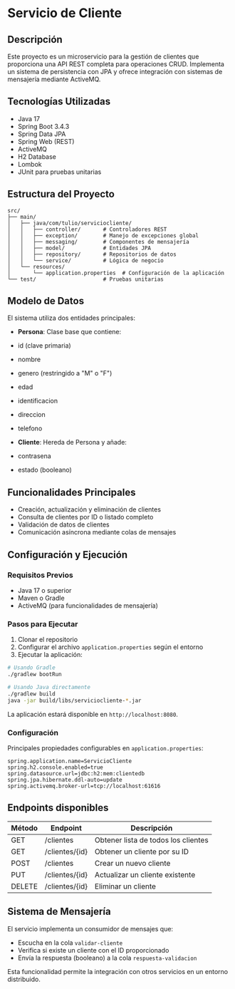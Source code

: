 # Servicio de Cliente

## Descripción

Este proyecto es un microservicio para la gestión de clientes que proporciona una API REST completa para operaciones CRUD. Implementa un sistema de persistencia con JPA y ofrece integración con sistemas de mensajería mediante ActiveMQ.

## Tecnologías Utilizadas

- Java 17
- Spring Boot 3.4.3
- Spring Data JPA
- Spring Web (REST)
- ActiveMQ
- H2 Database
- Lombok
- JUnit para pruebas unitarias

## Estructura del Proyecto

```
src/
├── main/
│   ├── java/com/tulio/serviciocliente/
│   │   ├── controller/       # Controladores REST
│   │   ├── exception/        # Manejo de excepciones global
│   │   ├── messaging/        # Componentes de mensajería
│   │   ├── model/            # Entidades JPA
│   │   ├── repository/       # Repositorios de datos
│   │   └── service/          # Lógica de negocio
│   └── resources/
│       └── application.properties  # Configuración de la aplicación
└── test/                     # Pruebas unitarias
```

## Modelo de Datos

El sistema utiliza dos entidades principales:

- **Persona**: Clase base que contiene:
- id (clave primaria)
- nombre
- genero (restringido a "M" o "F")
- edad
- identificacion
- direccion
- telefono

- **Cliente**: Hereda de Persona y añade:
- contrasena
- estado (booleano)

## Funcionalidades Principales

- Creación, actualización y eliminación de clientes
- Consulta de clientes por ID o listado completo
- Validación de datos de clientes
- Comunicación asíncrona mediante colas de mensajes

## Configuración y Ejecución

### Requisitos Previos

- Java 17 o superior
- Maven o Gradle
- ActiveMQ (para funcionalidades de mensajería)

### Pasos para Ejecutar

1. Clonar el repositorio
2. Configurar el archivo `application.properties` según el entorno
3. Ejecutar la aplicación:

```bash
# Usando Gradle
./gradlew bootRun

# Usando Java directamente
./gradlew build
java -jar build/libs/serviciocliente-*.jar
```

La aplicación estará disponible en `http://localhost:8080`.

### Configuración

Principales propiedades configurables en `application.properties`:

```properties
spring.application.name=ServicioCliente
spring.h2.console.enabled=true
spring.datasource.url=jdbc:h2:mem:clientedb
spring.jpa.hibernate.ddl-auto=update
spring.activemq.broker-url=tcp://localhost:61616
```

## Endpoints disponibles

| Método | Endpoint | Descripción |
|--------|----------|-------------|
| GET    | /clientes | Obtener lista de todos los clientes |
| GET    | /clientes/{id} | Obtener un cliente por su ID |
| POST   | /clientes | Crear un nuevo cliente |
| PUT    | /clientes/{id} | Actualizar un cliente existente |
| DELETE | /clientes/{id} | Eliminar un cliente |

## Sistema de Mensajería

El servicio implementa un consumidor de mensajes que:
- Escucha en la cola `validar-cliente`
- Verifica si existe un cliente con el ID proporcionado
- Envía la respuesta (booleano) a la cola `respuesta-validacion`

Esta funcionalidad permite la integración con otros servicios en un entorno distribuido.

